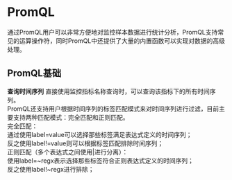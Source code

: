 # PromQL #
通过PromQL用户可以非常方便地对监控样本数据进行统计分析，PromQL支持常见的运算操作符，同时PromQL中还提供了大量的内置函数可以实现对数据的高级处理。   
## PromQL基础 ##
**查询时间序列**
直接使用监控指标名称查询时，可以查询该指标下的所有时间序列。     
PromQL还支持用户根据时间序列的标签匹配模式来对时间序列进行过滤，目前主要支持两种匹配模式：完全匹配和正则匹配。     
完全匹配：      
   通过使用label=value可以选择那些标签满足表达式定义的时间序列；    
   反之使用label!=value则可以根据标签匹配排除时间序列；   
正则匹配（多个表达式之间使用|进行分离）：   
   使用label=~regx表示选择那些标签符合正则表达式定义的时间序列；       
   反之使用label!~regx进行排除；
   
